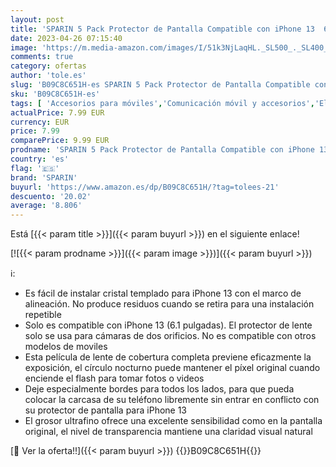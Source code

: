 ```yaml
---
layout: post
title: 'SPARIN 5 Pack Protector de Pantalla Compatible con iPhone 13  6 1 Pulgadas  3 Cristal Templado con 2 Protector de Lente de Cámara  Marco de Instalación Fácil'
date: 2023-04-26 07:15:40
image: 'https://m.media-amazon.com/images/I/51k3NjLaqHL._SL500_._SL400_.jpg'
comments: true
category: ofertas
author: 'tole.es'
slug: 'B09C8C651H-es SPARIN 5 Pack Protector de Pantalla Compatible con iPhone...'
sku: 'B09C8C651H-es'
tags: [ 'Accesorios para móviles','Comunicación móvil y accesorios','Electrónica','Mantenimiento, cuidado y reparaciones de teléfonos móviles','Protectores de pantalla para móviles','iphone','sparin','🇪🇸', ]
actualPrice: 7.99 EUR
currency: EUR
price: 7.99
comparePrice: 9.99 EUR
prodname: 'SPARIN 5 Pack Protector de Pantalla Compatible con iPhone 13  6 1 Pulgadas  3 Cristal Templado con 2 Protector de Lente de Cámara  Marco de Instalación Fácil'
country: 'es'
flag: '🇪🇸'
brand: 'SPARIN'
buyurl: 'https://www.amazon.es/dp/B09C8C651H/?tag=tolees-21'
descuento: '20.02'
average: '8.806'
---
```


Está [{{< param title >}}]({{< param buyurl >}}) en el siguiente enlace!

[![{{< param prodname >}}]({{< param image >}})]({{< param buyurl >}})

ℹ️:

- Es fácil de instalar cristal templado para iPhone 13 con el marco de alineación. No produce residuos cuando se retira para una instalación repetible
- Solo es compatible con iPhone 13 (6.1 pulgadas). El protector de lente solo se usa para cámaras de dos orificios. No es compatible con otros modelos de moviles
- Esta película de lente de cobertura completa previene eficazmente la exposición, el círculo nocturno puede mantener el píxel original cuando enciende el flash para tomar fotos o videos
- Deje especialmente bordes para todos los lados, para que pueda colocar la carcasa de su teléfono libremente sin entrar en conflicto con su protector de pantalla para iPhone 13
- El grosor ultrafino ofrece una excelente sensibilidad como en la pantalla original, el nivel de transparencia mantiene una claridad visual natural

[🛒 Ver la oferta!!]({{< param buyurl >}})
{{<world>}}B09C8C651H{{</world>}}
